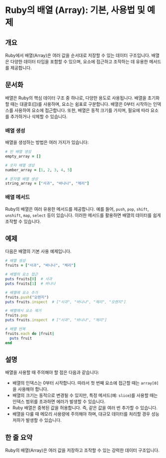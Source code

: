 <!--
Meta Description: # Ruby의 배열 (Array): 기본, 사용법 및 예제 ## 개요 Ruby에서 배열(Array)은 여러 값을 순서대로 저장할 수 있는 데이터 구조입니다. 배열은 다양한 데이터 타입을 포함할 수 있으며, 요소에 접근하고 조작하는 데 유용한 메서드를 제공합니다. ## ...
Meta Keywords: fruits, 있습니다, 배열은, 바나나, 배열의
-->

# Ruby의 배열 (Array): 기본, 사용법 및 예제

## 개요
Ruby에서 배열(Array)은 여러 값을 순서대로 저장할 수 있는 데이터 구조입니다. 배열은 다양한 데이터 타입을 포함할 수 있으며, 요소에 접근하고 조작하는 데 유용한 메서드를 제공합니다.

## 문서화
배열은 Ruby의 핵심 데이터 구조 중 하나로, 다양한 용도로 사용됩니다. 배열을 초기화할 때는 대괄호([])를 사용하며, 요소는 쉼표로 구분합니다. 배열은 0부터 시작하는 인덱스를 사용하여 요소에 접근합니다. 또한, 배열은 동적 크기를 가지며, 필요에 따라 요소를 추가하거나 삭제할 수 있습니다.

### 배열 생성
배열을 생성하는 방법은 여러 가지가 있습니다:

```ruby
# 빈 배열 생성
empty_array = []

# 숫자 배열 생성
number_array = [1, 2, 3, 4, 5]

# 문자열 배열 생성
string_array = ["사과", "바나나", "체리"]
```

### 배열 메서드
Ruby의 배열은 여러 유용한 메서드를 제공합니다. 예를 들어, `push`, `pop`, `shift`, `unshift`, `map`, `select` 등이 있습니다. 이러한 메서드를 활용하면 배열의 데이터를 쉽게 조작할 수 있습니다.

## 예제
다음은 배열의 기본 사용 예제입니다.

```ruby
# 배열 생성
fruits = ["사과", "바나나", "체리"]

# 배열의 요소 접근
puts fruits[0]  # 사과
puts fruits[1]  # 바나나

# 배열에 요소 추가
fruits.push("오렌지")
puts fruits.inspect  # ["사과", "바나나", "체리", "오렌지"]

# 배열에서 요소 제거
fruits.pop
puts fruits.inspect  # ["사과", "바나나", "체리"]

# 배열 반복
fruits.each do |fruit|
  puts fruit
end
```

## 설명
배열을 사용할 때 주의해야 할 점은 다음과 같습니다:

- 배열의 인덱스는 0부터 시작합니다. 따라서 첫 번째 요소에 접근할 때는 `array[0]`을 사용해야 합니다.
- 배열의 크기는 동적으로 변경될 수 있지만, 특정 메서드(예: `slice`)를 사용할 때는 인덱스 범위를 초과하면 에러가 발생할 수 있습니다.
- Ruby 배열은 중복된 값을 허용합니다. 즉, 같은 값을 여러 번 추가할 수 있습니다.
- 배열을 다룰 때 메모리 사용량에 주의해야 하며, 대규모 데이터를 처리할 경우 성능 저하가 발생할 수 있습니다.

## 한 줄 요약
Ruby의 배열(Array)은 여러 값을 저장하고 조작할 수 있는 강력한 데이터 구조입니다.